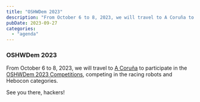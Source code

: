 ```yaml
---  
title: "OSHWDem 2023"  
description: "From October 6 to 8, 2023, we will travel to A Coruña to participate in the OSHWDem 2023 Competitions, competing in the racing robots and Hebocon categories."  
pubDate: 2023-09-27  
categories:  
  - "agenda"  
---  
```


### OSHWDem 2023  

From October 6 to 8, 2023, we will travel to [A Coruña](https://www.google.es/maps/place/Museo+Domus/@43.3777613,-8.4074032,18z/data=!4m6!3m5!1s0xd2e7c7043c99b31:0x5c3b6eb8306f7019!8m2!3d43.3777801!4d-8.406646!16s%2Fg%2F121g0xlc?entry=ttu&g_ep=EgoyMDI1MDMzMC4wIKXMDSoASAFQAw%3D%3D) to participate in the [OSHWDem 2023 Competitions](https://www.oshwdem.org/), competing in the racing robots and Hebocon categories.  

See you there, hackers!  
